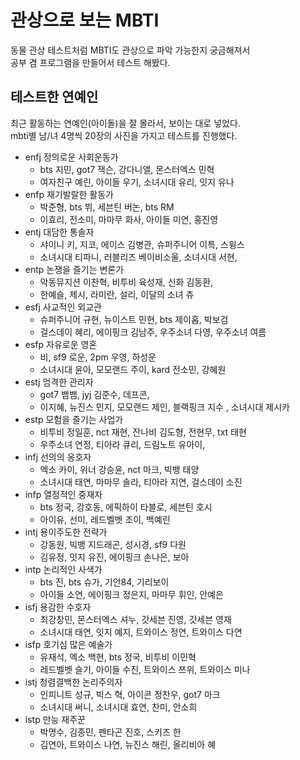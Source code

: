 # 관상으로 보는 MBTI
동물 관상 테스트처럼 MBTI도 관상으로 파악 가능한지 궁금해져서<br>
공부 겸 프로그램을 만들어서 테스트 해봤다.

## 테스트한 연예인
최근 활동하는 연예인(아이돌)을 잘 몰라서,  보이는 대로 넣었다.<br>
mbti별 남/녀 4명씩 20장의 사진을 가지고 테스트를 진행했다.
- enfj 정의로운 사회운동가
    - bts 지민, got7 잭슨, 강다니엘, 몬스터엑스 민혁
    - 여자친구 예린, 아이들 우기, 소녀시대 유리, 잇지 유나
- enfp 재기발랄한 활동가
    - 박준형, bts 뷔, 세븐틴 버논, bts RM
    - 이효리, 전소미, 마마무 화사, 아이들 미연, 홍진영
- entj 대담한 통솔자
    - 샤이니 키, 지코, 에이스 김병관, 슈퍼주니어 이특, 스윙스
    - 소녀시대 티파니, 러블리즈 베이비소울, 소녀시대 서현, 
- entp 논쟁을 즐기는 변론가
    - 악동뮤지션 이찬혁, 비투비 육성재, 신화 김동환, 
    - 한예슬, 제시, 라미란, 설리, 이달의 소녀 츄
- esfj 사교적인 외교관
    - 슈퍼주니어 규현, 뉴이스트 민현, bts 제이홉, 박보검
    - 걸스데이 혜리, 에이핑크 김남주, 우주소녀 다영, 우주소녀 여름
- esfp 자유로운 영혼
    - 비, sf9 로운, 2pm 우영, 하성운
    - 소녀시대 윤아, 모모랜드 주이, kard 전소민, 강혜원
- estj 엄격한 관리자
    - got7 뱀뱀, jyj 김준수, 데프콘, 
    - 이지혜, 뉴진스 민지, 모모랜드 제인, 블랙핑크 지수 , 소녀시대 제시카
- estp 모험을 즐기는 사업가
    - 비투비 정일훈, nct 재현, 잔나비 김도형, 전현무, txt 태현
    - 우주소녀 연정, 티아라 큐리, 드림노트 유아이, 
- infj 선의의 옹호자
    - 엑소 카이, 위너 강승윤, nct 마크, 빅뱅 태양
    - 소녀시대 태연, 마마무 솔라, 티아라 지연, 걸스데이 소진
- infp 열정적인 중재자
    - bts 정국, 강호동, 에픽하이 타블로, 세븐틴 호시
    - 아이유, 선미, 레드벨벳 조이, 백예린
- intj 용이주도한 전략가
    - 강동원, 빅뱅 지드래곤, 성시경, sf9 다원
    - 김유정, 잇지 유진, 에이핑크 손나은, 보아
- intp 논리적인 사색가
    - bts 진, bts 슈가, 기안84, 기리보이
    - 아이들 소연, 에이핑크 정은지, 마마무 휘인, 안예은
- isfj 용감한 수호자
    - 최강창민, 몬스터엑스 셔누, 갓세븐 진영, 갓세븐 영재
    - 소녀시대 태연, 잇지 예지, 트와이스 정연, 트와이스 다연
- isfp 호기심 많은 예술가
    - 유재석, 엑소 백현, bts 정국, 비투비 이민혁 
    - 레드벨벳 슬기, 아이들 수진, 트와이스 쯔위, 트와이스 미나
- istj 청렴결백한 논리주의자
    - 인피니트 성규, 빅스 혁, 아이콘 정찬우, got7 마크
    - 소녀시대 써니, 소녀시대 효연, 찬미, 안소희
- istp 만능 재주꾼
    - 박명수, 김종민, 펜타곤 진호, 스키즈 한
    - 김연아, 트와이스 나연, 뉴진스 해린, 올리비아 혜
